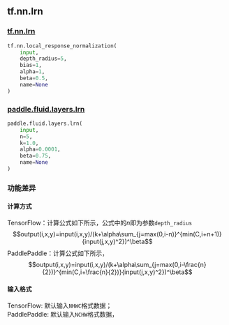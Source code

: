 ## tf.nn.lrn

### [tf.nn.lrn](https://www.tensorflow.org/versions/r1.13/api_docs/python/tf/nn/local_response_normalization)

```python
tf.nn.local_response_normalization(
    input,
    depth_radius=5,
    bias=1,
    alpha=1,
    beta=0.5,
    name=None
)
```

### [paddle.fluid.layers.lrn](http://paddlepaddle.org/documentation/docs/zh/1.4/api_cn/layers_cn.html#paddle.fluid.layers.lrn)

```python
paddle.fluid.layers.lrn(
    input, 
    n=5, 
    k=1.0, 
    alpha=0.0001, 
    beta=0.75, 
    name=None
)
```

### 功能差异

#### 计算方式

TensorFlow：计算公式如下所示，公式中的$n$即为参数`depth_radius`
$$output(i,x,y)=input(i,x,y)/(k+\alpha\sum_{j=max(0,i-n)}^{min(C,i+n+1)}{input(j,x,y)^2})^\beta$$ 
PaddlePaddle：计算公式如下所示，
$$output(i,x,y)=input(i,x,y)/(k+\alpha\sum_{j=max(0,i-\frac{n}{2})}^{min(C,i+\frac{n}{2})}{input(j,x,y)^2})^\beta$$ 

#### 输入格式
TensorFlow: 默认输入`NHWC`格式数据；  
PaddlePaddle: 默认输入`NCHW`格式数据，
